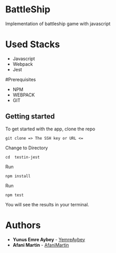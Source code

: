 # BattleShip

Implementation of battleship game with javascript

# Used Stacks

- Javascript
- Webpack
- Jest

#Prerequisites

- NPM
- WEBPACK
- GIT

## Getting started

To get started with the app, clone the repo

```
git clone => The SSH key or URL <=
```

Change to Directory

```
cd  testin-jest
```

Run

```
npm install
```

Run

```
npm test
```

You will see the results in your terminal.

# Authors

- **Yunus Emre Aybey** - [YemreAybey](https://github.com/YemreAybey)
- **Afani Martin** - [AfaniMartin](https://github.com/whiz25)
